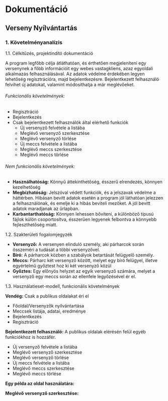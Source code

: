 # Dokumentáció

## Verseny Nyílvántartás

### 1. Követelményanalízis

1.1. Célkitűzés, projektindító dokumentáció

A program legfőbb célja átláthatóan, és érthetően megjeleníteni egy versenynek a főbb információit egy webes vastagkliens, azaz egyoldali alkalmazás felhasználásával. Az adatok védelme érdekében legyen lehetőség regisztrációra, majd bejelentkezésre. Bejelentkezett felhasználó felvihet új adatokat, valamint módosíthatja a már meglévőeket. 

###### Funkcionális követelmények:

* Regisztráció
* Bejelentkezés
* Csak bejelentkezett felhasználók által elérhető funkciók
  * Új versenyző felvétele a listába
  * Meglévő versenyző szerkesztése
  * Meglévő versenyző törlése
  * Új meccs felvétele a listába
  *	Meglévő meccs szerkesztése
  * Meglévő meccs törlése

###### Nem funkcionális követelmények:

* **Használhatóság:** Könnyű áttekinthetőség, ésszerű elrendezés, könnyen kezelhetőség
* **Megbízhatóság:** Jelszóval védett funkciók, és a jelszavak védelme a háttérben. Hibásan bevitt adatok esetén a program jól láthatóan jelezzen a felhasználónak, és emelje ki a hibás beviteli mezőket. A jól bevitt adatok maradjanak az űrlapban.
* **Karbantarthatóság:** Könnyen lehessen bővíteni, a különböző típusú fájlok külön csoportosítva, ésszerűen legyenek felbontva a könnyebb fejleszthetőség miatt.

1.2. Szakterületi fogalomjegyzék

* **Versenyző:** A versenyen elinduló személy, aki párharcok során összeméri a tudását a többi versenyzővel.
* **Bíró:** A párharcok közben a szabályok betartását felügyelő személy.
* **Meccs:** Párharc két versenyző között, melyet egy bíró felügyel, illetve egyértelmű győztest hoz ki két versenyző közül
* **Győztes:** Egy előnyös helyzet az egyik versenyző számára, melyet a versenyző egy meccs során az ellenfele legyőzésével ér el.

1.3. Használatieset-modell, funkcionális követelmények

**Vendég:** Csak a publikus oldalakat éri el

* Főoldal/Versenyzők nyílvántartása
* Meccsek listája, adatai, eredménye
* Bejelentkezés
* Regisztráció

**Bejelentkezett felhasználó:** A publikus oldalak elérésén felül egyéb funkciókhoz is hozzáfér.

* Új versenyző felvétele a listába
* Meglévő versenyző szerkesztése
* Meglévő versenyző törlése
* Új meccs felvétele a listába
* Meglévő meccs szerkesztése
* Meglévő meccs törlése

**Egy példa az oldal használatára:**

**Meglévő versenyző szerkesztése:**




